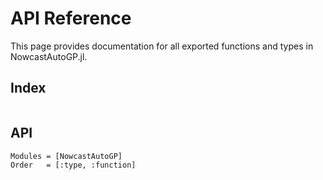 # API Reference

This page provides documentation for all exported functions and types in NowcastAutoGP.jl.

## Index

```@index
```

## API

```@autodocs
Modules = [NowcastAutoGP]
Order   = [:type, :function]
```

